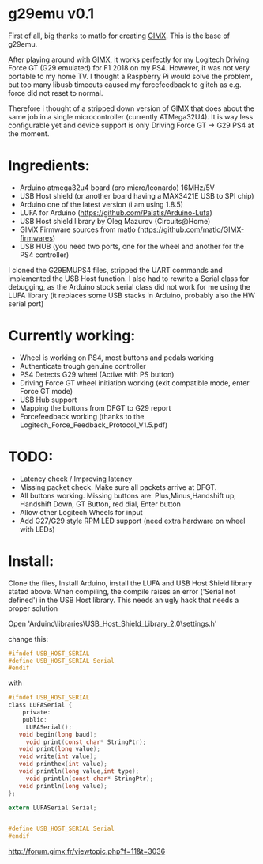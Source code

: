 # g29emu v0.1

First of all, big thanks to matlo for creating [GIMX](https://github.com/matlo/GIMX). This is the base of g29emu.

After playing around with [GIMX](https://github.com/matlo/GIMX), it works perfectly for my Logitech Driving Force GT (G29 emulated) for F1 2018 on my PS4. However, it was not very portable to my home TV. I thought a Raspberry Pi would solve the problem, but too many libusb timeouts caused my forcefeedback to glitch as e.g. force did not reset to normal.

Therefore i thought of a stripped down version of GIMX that does about the same job in a single microcontroller (currently ATMega32U4). It is way less configurable yet and device support is only Driving Force GT -> G29 PS4 at the moment.

# Ingredients:

- Arduino atmega32u4 board (pro micro/leonardo) 16MHz/5V
- USB Host shield (or another board having a MAX3421E USB to SPI chip)
- Arduino one of the latest version (i am using 1.8.5)
- LUFA for Arduino (https://github.com/Palatis/Arduino-Lufa)
- USB Host shield library by Oleg Mazurov (Circuits@Home)
- GIMX Firmware sources from matlo (https://github.com/matlo/GIMX-firmwares)
- USB HUB (you need two ports, one for the wheel and another for the PS4 controller)

I cloned the G29EMUPS4 files, stripped the UART commands and implemented the USB Host function. I also had to rewrite a Serial class for debugging, as the Arduino stock serial class did not work for me using the LUFA library (it replaces some USB stacks in Arduino, probably also the HW serial port)

# Currently working:
- Wheel is working on PS4, most buttons and pedals working
- Authenticate trough genuine controller
- PS4 Detects G29 wheel (Active with PS button)
- Driving Force GT wheel initiation working (exit compatible mode, enter Force GT mode)
- USB Hub support
- Mapping the buttons from DFGT to G29 report
- Forcefeedback working (thanks to the Logitech_Force_Feedback_Protocol_V1.5.pdf)

# TODO:

- Latency check / Improving latency
- Missing packet check. Make sure all packets arrive at DFGT.
- All buttons working. Missing buttons are: Plus,Minus,Handshift up, Handshift Down, GT Button, red dial, Enter button
- Allow other Logitech Wheels for input
- Add G27/G29 style RPM LED support (need extra hardware on wheel with LEDs)

# Install:

Clone the files, Install Arduino, install the LUFA and USB Host Shield library stated above.
When compiling, the compile raises an error ('Serial not defined') in the USB Host library.
This needs an ugly hack that needs a proper solution

Open 'Arduino\libraries\USB_Host_Shield_Library_2.0\settings.h'

change this:
```c
#ifndef USB_HOST_SERIAL
#define USB_HOST_SERIAL Serial
#endif
```

with

```c
#ifndef USB_HOST_SERIAL
class LUFASerial {
	private:
	public:
	 LUFASerial();
   void begin(long baud);
	 void print(const char* StringPtr);
   void print(long value);
   void write(int value);
   void printhex(int value);
   void println(long value,int type);
	 void println(const char* StringPtr);
   void println(long value);
};

extern LUFASerial Serial;


#define USB_HOST_SERIAL Serial
#endif
```

http://forum.gimx.fr/viewtopic.php?f=11&t=3036

